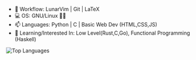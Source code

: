  - 📝 Workflow: LunarVim | Git | LaTeX 
 - 💻 OS: GNU/Linux 🐃🐧
 - 📫 Languages: Python | C | Basic Web Dev (HTML,CSS,JS)
 - 🌱 Learning/Interested In: Low Level(Rust,C,Go), Functional Programming (Haskell)
<img alt="Top Languages" src="https://github-readme-stats.vercel.app/api/top-langs/?username=ThespDev&layout=compact&theme=dark&langs_count=4" />

<!--
**ThespDev/ThespDev** is a ✨ _special_ ✨ repository because its `README.md` (this file) appears on your GitHub profile.

Here are some ideas to get you started:

- 🔭 I’m currently working on ...
- 🌱 I’m currently learning ...
- 👯 I’m looking to collaborate on ...
- 🤔 I’m looking for help with ...
- 💬 Ask me about ...
- 📫 How to reach me: ...
- 😄 Pronouns: ...
- ⚡ Fun fact: ...
-->
